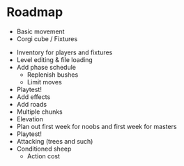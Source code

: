 # Roadmap
+ Basic movement
+ Corgi cube
/ Fixtures
- Inventory for players and fixtures
- Level editing & file loading
- Add phase schedule
    - Replenish bushes
    - Limit moves
- Playtest!
- Add effects
- Add roads
- Multiple chunks
- Elevation
- Plan out first week for noobs and first week for masters
- Playtest!
- Attacking (trees and such)
- Conditioned sheep
  - Action cost
